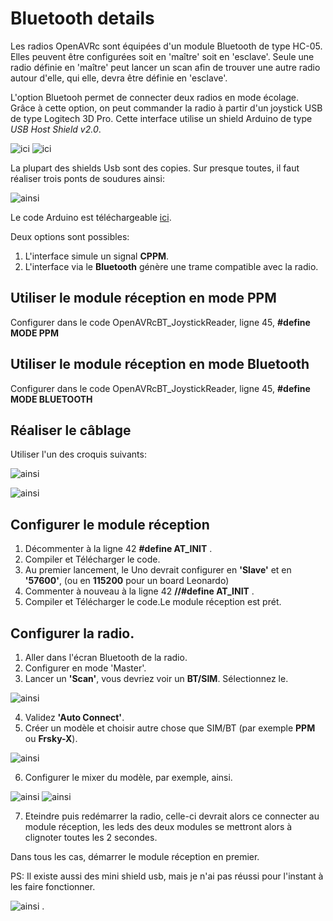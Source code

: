 # Bluetooth details
Les radios OpenAVRc sont équipées d'un module Bluetooth de type HC-05.
Elles peuvent être configurées soit en 'maître' soit en 'esclave'.
Seule une radio définie en 'maître' peut lancer un scan afin de trouver une autre radio autour d'elle, qui elle, devra être définie en 'esclave'.

L'option Bluetooh permet de connecter deux radios en mode écolage.
Grâce à cette option, on peut commander la radio à partir d'un joystick USB de type Logitech 3D Pro.
Cette interface utilise un shield Arduino de type *USB Host Shield v2.0*.

![ici](https://github.com/Ingwie/OpenAVRc_Dev/blob/V3/PCB/Bluetooth/OpenAVRcBT_JoystickReader/UsbHostShieldv2.0.jpg)     ![ici](https://github.com/Ingwie/OpenAVRc_Dev/blob/V3/PCB/Bluetooth/OpenAVRcBT_JoystickReader/UsbHostShield&Uno.jpg)

La plupart des shields Usb sont des copies. Sur presque toutes, il faut réaliser trois ponts de soudures ainsi:

![ainsi](https://github.com/Ingwie/OpenAVRc_Dev/blob/V3/PCB/Bluetooth/OpenAVRcBT_JoystickReader/UsbHostShield_link.jpg)

Le code Arduino est téléchargeable [ici](https://github.com/Ingwie/OpenAVRc_Dev/blob/V3/PCB/Bluetooth/OpenAVRcBT_JoystickReader/OpenAVRcBT_JoystickReader.ino).

Deux options sont possibles:
1. L'interface simule un signal **CPPM**.
2. L'interface via le **Bluetooth** génère une trame compatible avec la radio.
 

## Utiliser le module réception en mode PPM
 Configurer dans le code OpenAVRcBT_JoystickReader, ligne 45,  **#define MODE PPM**

## Utiliser le module réception en mode Bluetooth
 Configurer dans le code OpenAVRcBT_JoystickReader, ligne 45,  **#define MODE BLUETOOTH**
 
## Réaliser le câblage 
Utiliser l'un des croquis suivants:

![ainsi](https://github.com/Ingwie/OpenAVRc_Dev/blob/V3/PCB/Bluetooth/OpenAVRcBT_JoystickReader/BTSIMUno.jpg)

![ainsi](https://github.com/Ingwie/OpenAVRc_Dev/blob/V3/PCB/Bluetooth/OpenAVRcBT_JoystickReader/BTSIMLeonardo.jpg)

## Configurer le module réception
1. Décommenter à la ligne 42 **#define AT_INIT** .
2. Compiler et Télécharger le code.
3. Au premier lancement, le Uno devrait configurer en **'Slave'** et en **'57600'**, (ou en **115200** pour un board Leonardo)
4. Commenter à nouveau à la ligne 42  **//#define AT_INIT** .
5. Compiler et Télécharger le code.Le module réception est prét.

## Configurer la radio.
1. Aller dans l'écran Bluetooth de la radio.
2. Configurer en mode 'Master'.
3. Lancer un **'Scan'**, vous devriez voir un **BT/SIM**.  Sélectionnez le.

![ainsi](https://github.com/Ingwie/OpenAVRc_Dev/blob/V3/PCB/Bluetooth/OpenAVRcBT_JoystickReader/BTScanResult.jpg)

4. Validez **'Auto Connect'**.
5. Créer un modèle et choisir autre chose que SIM/BT (par exemple **PPM** ou **Frsky-X**).

![ainsi](https://github.com/Ingwie/OpenAVRc_Dev/blob/V3/PCB/Bluetooth/OpenAVRcBT_JoystickReader/model.jpg)

6. Configurer le mixer du modèle, par exemple, ainsi.

![ainsi](https://github.com/Ingwie/OpenAVRc_Dev/blob/V3/PCB/Bluetooth/OpenAVRcBT_JoystickReader/mixer.jpg)   ![ainsi](https://github.com/Ingwie/OpenAVRc_Dev/blob/V3/PCB/Bluetooth/OpenAVRcBT_JoystickReader/mixer2.jpg)

7. Eteindre puis redémarrer la radio, celle-ci devrait alors ce connecter au module réception, les leds des deux modules se mettront alors à clignoter toutes les 2 secondes.

Dans tous les cas, démarrer le module réception en premier.

PS: Il existe aussi des mini shield usb, mais je n'ai pas réussi pour l'instant à les faire fonctionner.

![ainsi](https://github.com/Ingwie/OpenAVRc_Dev/blob/V3/PCB/Bluetooth/OpenAVRcBT_JoystickReader/Mini_UsbHostShield.jpg) .




